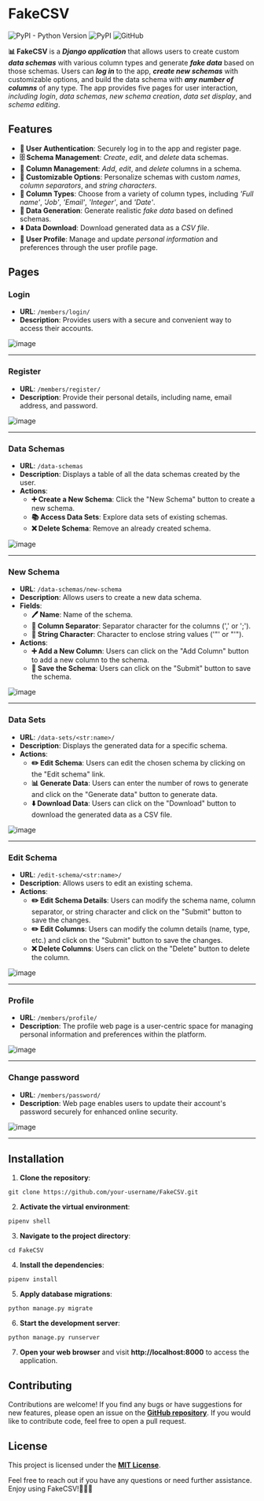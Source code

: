 # FakeCSV
![PyPI - Python Version](https://img.shields.io/pypi/pyversions/faker?style=plastic&color=green)
![PyPI](https://img.shields.io/pypi/v/django?color=orange)
![GitHub](https://img.shields.io/github/license/Kalinka5/FakeCSV?color=blue)


<b>📊 FakeCSV</b> is a <b><i>Django application</i></b> that allows users to create custom <b><i>data schemas</i></b> with various column types and generate <b><i>fake data</i></b> based on those schemas. Users can <b><i>log in</i></b> to the app, <b><i>create new schemas</i></b> with customizable options, and build the data schema with <b><i>any number of columns</i></b> of any type. The app provides five pages for user interaction, <i>including login</i>, <i>data schemas</i>, <i>new schema creation</i>, <i>data set display</i>, and <i>schema editing</i>.

## Features

- <b>🔐 User Authentication</b>: Securely log in to the app and register page.
- <b>🗄️ Schema Management</b>: <i>Create</i>, <i>edit</i>, and <i>delete</i> data schemas.
- <b>📝 Column Management</b>: <i>Add</i>, <i>edit</i>, and <i>delete</i> columns in a schema.
- <b>🎨 Customizable Options</b>: Personalize schemas with custom <i>names</i>, <i>column separators</i>, and <i>string characters</i>.
- <b>🔢 Column Types</b>: Choose from a variety of column types, including <i>'Full name'</i>, <i>'Job'</i>, <i>'Email'</i>, <i>'Integer'</i>, and <i>'Date'</i>.
- <b>🔄 Data Generation</b>: Generate realistic <i>fake data</i> based on defined schemas.
- <b>⬇️ Data Download</b>: Download generated data as a <i>CSV file</i>.
- <b>👤 User Profile</b>: Manage and update <i>personal information</i> and preferences through the user profile page.

## Pages

### Login

- <b>URL</b>: `/members/login/`
- <b>Description</b>: Provides users with a secure and convenient way to access their accounts.

![image](https://github.com/Kalinka5/FakeCSV/assets/106172806/65f2be6f-6907-4a99-bc24-c505cb84121c)

<hr>

### Register

- <b>URL</b>: `/members/register/`
- <b>Description</b>: Provide their personal details, including name, email address, and password.

![image](https://github.com/Kalinka5/FakeCSV/assets/106172806/34da444e-3f01-49b7-8026-b6ab07a4f4ab)

<hr>

### Data Schemas

- <b>URL</b>: `/data-schemas`
- <b>Description</b>: Displays a table of all the data schemas created by the user.
- <b>Actions</b>:
  - <b>➕ Create a New Schema</b>: Click the "New Schema" button to create a new schema.
  - <b>📚 Access Data Sets</b>: Explore data sets of existing schemas.
  - <b>❌ Delete Schema</b>: Remove an already created schema.

![image](https://github.com/Kalinka5/FakeCSV/assets/106172806/08f291c9-a4fa-41a9-965f-ba70bc127a72)

<hr>

### New Schema

- <b>URL</b>: `/data-schemas/new-schema`
- <b>Description</b>: Allows users to create a new data schema.
- <b>Fields</b>:
  - <b>🖊️ Name</b>: Name of the schema.
  - <b>🔀 Column Separator</b>: Separator character for the columns (',' or ';').
  - <b>📰 String Character</b>: Character to enclose string values ('"' or "'").
- <b>Actions</b>:
  - <b>➕ Add a New Column</b>: Users can click on the "Add Column" button to add a new column to the schema.
  - <b>💾 Save the Schema</b>: Users can click on the "Submit" button to save the schema.

![image](https://github.com/Kalinka5/FakeCSV/assets/106172806/a81cf50f-fa0d-4486-a059-94f1cc0f4cc9)

<hr>

### Data Sets
- <b>URL</b>: `/data-sets/<str:name>/`
- <b>Description</b>: Displays the generated data for a specific schema.
- <b>Actions</b>:
  - <b>✏️ Edit Schema</b>: Users can edit the chosen schema by clicking on the "Edit schema" link.
  - <b>📊 Generate Data</b>: Users can enter the number of rows to generate and click on the "Generate data" button to generate data.
  - <b>⬇️ Download Data</b>: Users can click on the "Download" button to download the generated data as a CSV file.

![image](https://github.com/Kalinka5/FakeCSV/assets/106172806/46f69997-2736-4e86-b7fc-ae4e2b1bd0cc)

<hr>

### Edit Schema

- <b>URL</b>: `/edit-schema/<str:name>/`
- <b>Description</b>: Allows users to edit an existing schema.
- <b>Actions</b>:
  - <b>✏️ Edit Schema Details</b>: Users can modify the schema name, column separator, or string character and click on the "Submit" button to save the changes.
  - <b>✏️ Edit Columns</b>: Users can modify the column details (name, type, etc.) and click on the "Submit" button to save the changes.
  - <b>❌ Delete Columns</b>: Users can click on the "Delete" button to delete the column.

![image](https://github.com/Kalinka5/FakeCSV/assets/106172806/0c92f710-2081-425c-808f-437946037caf)

<hr>

### Profile

- <b>URL</b>: `/members/profile/`
- <b>Description</b>: The profile web page is a user-centric space for managing personal information and preferences within the platform.

![image](https://github.com/Kalinka5/FakeCSV/assets/106172806/85517ac1-d2e8-48c5-b572-ef13d3b18a15)

<hr>

### Change password

- <b>URL</b>: `/members/password/`
- <b>Description</b>: Web page enables users to update their account's password securely for enhanced online security.

![image](https://github.com/Kalinka5/FakeCSV/assets/106172806/031df2ba-e255-4ffc-97e2-0e93139ef02f)

<hr>

## Installation

1. <b>Clone the repository</b>:
```shell
git clone https://github.com/your-username/FakeCSV.git
```
2. <b>Activate the virtual environment</b>:
```shell
pipenv shell
```
3. <b>Navigate to the project directory</b>:
```shell
cd FakeCSV
```
4. <b>Install the dependencies</b>:
```shell
pipenv install
```
5. <b>Apply database migrations</b>:
```shell
python manage.py migrate
```
6. <b>Start the development server</b>:
```shell
python manage.py runserver
```
7. <b>Open your web browser</b> and visit <b>http://localhost:8000</b> to access the application.

## Contributing
Contributions are welcome! If you find any bugs or have suggestions for new features, please open an issue on the [<b>GitHub repository</b>](https://github.com/Kalinka5/FakeCSV). If you would like to contribute code, feel free to open a pull request.

## License
This project is licensed under the [<b>MIT License</b>](LICENSE).

Feel free to reach out if you have any questions or need further assistance. Enjoy using FakeCSV!👩‍💻🚀
